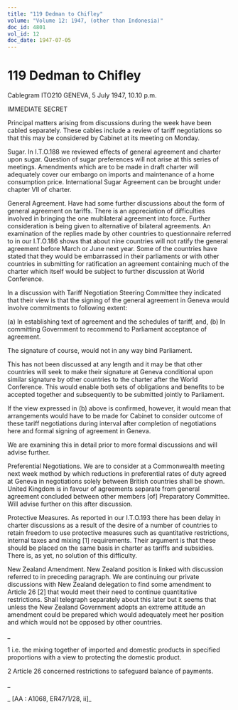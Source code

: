 ```yaml
---
title: "119 Dedman to Chifley"
volume: "Volume 12: 1947, (other than Indonesia)"
doc_id: 4801
vol_id: 12
doc_date: 1947-07-05
---
```


# 119 Dedman to Chifley

Cablegram ITO210 GENEVA, 5 July 1947, 10.10 p.m.

IMMEDIATE SECRET

Principal matters arising from discussions during the week have been cabled separately. These cables include a review of tariff negotiations so that this may be considered by Cabinet at its meeting on Monday.

Sugar. In I.T.O.188 we reviewed effects of general agreement and charter upon sugar. Question of sugar preferences will not arise at this series of meetings. Amendments which are to be made in draft charter will adequately cover our embargo on imports and maintenance of a home consumption price. International Sugar Agreement can be brought under chapter VII of charter.

General Agreement. Have had some further discussions about the form of general agreement on tariffs. There is an appreciation of difficulties involved in bringing the one multilateral agreement into force. Further consideration is being given to alternative of bilateral agreements. An examination of the replies made by other countries to questionnaire referred to in our I.T.O.186 shows that about nine countries will not ratify the general agreement before March or June next year. Some of the countries have stated that they would be embarrassed in their parliaments or with other countries in submitting for ratification an agreement containing much of the charter which itself would be subject to further discussion at World Conference.

In a discussion with Tariff Negotiation Steering Committee they indicated that their view is that the signing of the general agreement in Geneva would involve commitments to following extent:

(a) In establishing text of agreement and the schedules of tariff, and, (b) In committing Government to recommend to Parliament acceptance of agreement.

The signature of course, would not in any way bind Parliament.

This has not been discussed at any length and it may be that other countries will seek to make their signature at Geneva conditional upon similar signature by other countries to the charter after the World Conference. This would enable both sets of obligations and benefits to be accepted together and subsequently to be submitted jointly to Parliament.

If the view expressed in (b) above is confirmed, however, it would mean that arrangements would have to be made for Cabinet to consider outcome of these tariff negotiations during interval after completion of negotiations here and formal signing of agreement in Geneva.

We are examining this in detail prior to more formal discussions and will advise further.

Preferential Negotiations. We are to consider at a Commonwealth meeting next week method by which reductions in preferential rates of duty agreed at Geneva in negotiations solely between British countries shall be shown. United Kingdom is in favour of agreements separate from general agreement concluded between other members [of] Preparatory Committee. Will advise further on this after discussion.

Protective Measures. As reported in our I.T.O.193 there has been delay in charter discussions as a result of the desire of a number of countries to retain freedom to use protective measures such as quantitative restrictions, internal taxes and mixing [1] requirements. Their argument is that these should be placed on the same basis in charter as tariffs and subsidies. There is, as yet, no solution of this difficulty.

New Zealand Amendment. New Zealand position is linked with discussion referred to in preceding paragraph. We are continuing our private discussions with New Zealand delegation to find some amendment to Article 26 [2] that would meet their need to continue quantitative restrictions. Shall telegraph separately about this later but it seems that unless the New Zealand Government adopts an extreme attitude an amendment could be prepared which would adequately meet her position and which would not be opposed by other countries.

_

1 i.e. the mixing together of imported and domestic products in specified proportions with a view to protecting the domestic product.

2 Article 26 concerned restrictions to safeguard balance of payments.

_

_ [AA : A1068, ER47/1/28, ii]_
